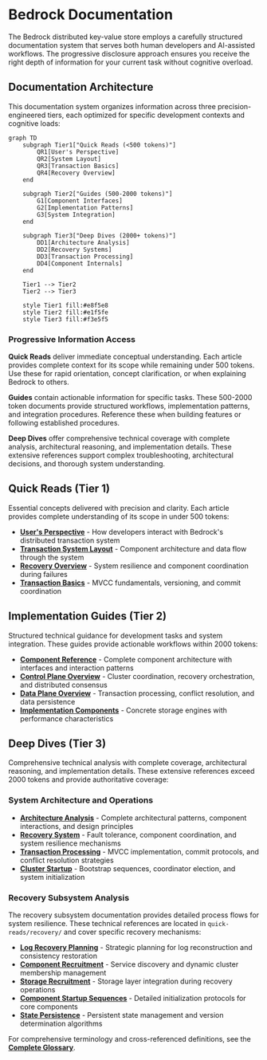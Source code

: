 
# Bedrock Documentation

The Bedrock distributed key-value store employs a carefully structured documentation system that serves both human developers and AI-assisted workflows. The progressive disclosure approach ensures you receive the right depth of information for your current task without cognitive overload.

## Documentation Architecture

This documentation system organizes information across three precision-engineered tiers, each optimized for specific development contexts and cognitive loads:

```mermaid
graph TD
    subgraph Tier1["Quick Reads (<500 tokens)"]
        QR1[User's Perspective]
        QR2[System Layout]
        QR3[Transaction Basics]
        QR4[Recovery Overview]
    end
    
    subgraph Tier2["Guides (500-2000 tokens)"]
        G1[Component Interfaces]
        G2[Implementation Patterns]
        G3[System Integration]
    end
    
    subgraph Tier3["Deep Dives (2000+ tokens)"]
        DD1[Architecture Analysis]
        DD2[Recovery Systems]
        DD3[Transaction Processing]
        DD4[Component Internals]
    end
    
    Tier1 --> Tier2
    Tier2 --> Tier3
    
    style Tier1 fill:#e8f5e8
    style Tier2 fill:#e1f5fe
    style Tier3 fill:#f3e5f5
```

### Progressive Information Access

**Quick Reads** deliver immediate conceptual understanding. Each article provides complete context for its scope while remaining under 500 tokens. Use these for rapid orientation, concept clarification, or when explaining Bedrock to others.

**Guides** contain actionable information for specific tasks. These 500-2000 token documents provide structured workflows, implementation patterns, and integration procedures. Reference these when building features or following established procedures.

**Deep Dives** offer comprehensive technical coverage with complete analysis, architectural reasoning, and implementation details. These extensive references support complex troubleshooting, architectural decisions, and thorough system understanding.

## Quick Reads (Tier 1)

Essential concepts delivered with precision and clarity. Each article provides complete understanding of its scope in under 500 tokens:

- **[User's Perspective](quick-reads/users-perspective.md)** - How developers interact with Bedrock's distributed transaction system
- **[Transaction System Layout](quick-reads/transaction-system-layout.md)** - Component architecture and data flow through the system
- **[Recovery Overview](quick-reads/recovery.md)** - System resilience and component coordination during failures  
- **[Transaction Basics](quick-reads/transactions.md)** - MVCC fundamentals, versioning, and commit coordination

## Implementation Guides (Tier 2)

Structured technical guidance for development tasks and system integration. These guides provide actionable workflows within 2000 tokens:

- **[Component Reference](deep-dives/architecture.md)** - Complete component architecture with interfaces and interaction patterns
- **[Control Plane Overview](quick-reads/control-plane.md)** - Cluster coordination, recovery orchestration, and distributed consensus
- **[Data Plane Overview](quick-reads/data-plane.md)** - Transaction processing, conflict resolution, and data persistence
- **[Implementation Components](deep-dives/architecture/implementations/README.md)** - Concrete storage engines with performance characteristics

## Deep Dives (Tier 3)

Comprehensive technical analysis with complete coverage, architectural reasoning, and implementation details. These extensive references exceed 2000 tokens and provide authoritative coverage:

### System Architecture and Operations

- **[Architecture Analysis](deep-dives/architecture.md)** - Complete architectural patterns, component interactions, and design principles
- **[Recovery System](deep-dives/recovery.md)** - Fault tolerance, component coordination, and system resilience mechanisms  
- **[Transaction Processing](deep-dives/transactions.md)** - MVCC implementation, commit protocols, and conflict resolution strategies
- **[Cluster Startup](deep-dives/cluster-startup.md)** - Bootstrap sequences, coordinator election, and system initialization

### Recovery Subsystem Analysis

The recovery subsystem documentation provides detailed process flows for system resilience. These technical references are located in `quick-reads/recovery/` and cover specific recovery mechanisms:

- **[Log Recovery Planning](quick-reads/recovery/log-recovery-planning.md)** - Strategic planning for log reconstruction and consistency restoration
- **[Component Recruitment](quick-reads/recovery/log-recruitment.md)** - Service discovery and dynamic cluster membership management
- **[Storage Recruitment](quick-reads/recovery/storage-recruitment.md)** - Storage layer integration during recovery operations
- **[Component Startup Sequences](quick-reads/recovery/sequencer-startup.md)** - Detailed initialization protocols for core components
- **[State Persistence](quick-reads/recovery/persistence.md)** - Persistent state management and version determination algorithms

For comprehensive terminology and cross-referenced definitions, see the **[Complete Glossary](glossary.md)**.
